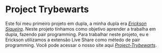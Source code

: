 # Project Trybewarts

Este foi meu primeiro projeto em dupla, a minha dupla era  _[Erickson Siqueira](https://github.com/EricksonSiqueira)_. Neste projeto tínhamos como objetivo aprender a trabalha em dupla, fazendo pair programming. Para trabalhar neste projeto, eu e Erickson utilizamos a extensão Live Share como métedo de pair programming. Você pode acessar o nosso site aqui _[Project-Trybewarts](https://project-trybewarts.pages.dev/)_.
